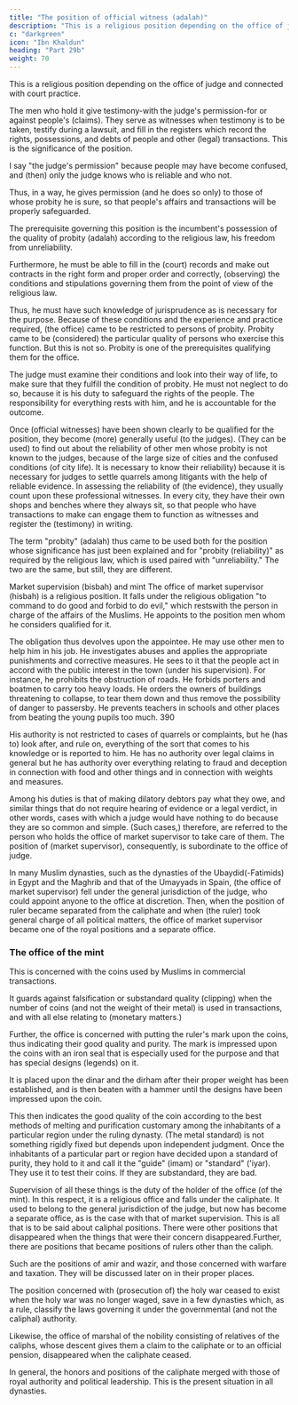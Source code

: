```yaml
---
title: "The position of official witness (adalah)"
description: "This is a religious position depending on the office of judge and connected with court practice"
c: "darkgreen"
icon: "Ibn Khaldun"
heading: "Part 29b"
weight: 70
---
```



This is a religious position depending on the office of judge and connected with court practice. 

The men who hold it give testimony-with the judge's permission-for or against people's (claims). They serve as witnesses when testimony is to be taken, testify during a lawsuit, and fill in the registers which record the rights, possessions, and debts of people and other (legal) transactions. This is the significance of the position.

I say "the judge's permission" because people may have become confused, and (then) only the judge knows who is reliable and who not.

Thus, in a way, he gives permission (and he does so only) to those of whose probity
he is sure, so that people's affairs and transactions will be properly safeguarded.

The prerequisite governing this position is the incumbent's possession of the quality of probity (adalah) according to the religious law, his freedom from unreliability. 

Furthermore, he must be able to fill in the (court) records and make
out contracts in the right form and proper order and correctly, (observing) the conditions and stipulations governing them from the point of view of the religious law. 

Thus, he must have such knowledge of jurisprudence as is necessary for the purpose. Because of these conditions and the experience and practice required, (the office) came to be restricted to persons of probity. Probity came to be (considered)
the particular quality of persons who exercise this function. But this is not so.
Probity is one of the prerequisites qualifying them for the office.

The judge must examine their conditions and look into their way of life, to make sure that they fulfill the condition of probity. He must not neglect to do so, because it is his duty to safeguard the rights of the people. The responsibility for
everything rests with him, and he is accountable for the outcome.

Once (official witnesses) have been shown clearly to be qualified for the position, they become (more) generally useful (to the judges). (They can be used) to find out about the reliability of other men whose probity is not known to the judges,
because of the large size of cities and the confused conditions (of city life). It is necessary to know their reliability) because it is necessary for judges to settle quarrels among litigants with the help of reliable evidence. In assessing the reliability of (the evidence), they usually count upon these professional witnesses. In every city, they have their own shops and benches where they always sit, so that people who have transactions to make can engage them to function as witnesses and register the (testimony) in writing.

The term "probity" (adalah) thus came to be used both for the position
whose significance has just been explained and for "probity (reliability)" as required
by the religious law, which is used paired with "unreliability." The two are the same,
but still, they are different. 

Market supervision (bisbah) and mint The office of market supervisor (hisbah) is a religious position. It falls under the religious obligation "to command to do good and forbid to do evil," which restswith the person in charge of the affairs of the Muslims. He appoints to the position men whom he considers qualified for it. 

The obligation thus devolves upon the appointee. He may use other men to help him in his job. He investigates abuses and
applies the appropriate punishments and corrective measures. He sees to it that the
people act in accord with the public interest in the town (under his supervision). For
instance, he prohibits the obstruction of roads. He forbids porters and boatmen to
carry too heavy loads. He orders the owners of buildings threatening to collapse, to
tear them down and thus remove the possibility of danger to passersby. He prevents
teachers in schools and other places from beating the young pupils too much. 390 

His authority is not restricted to cases of quarrels or complaints, but he (has to) look after, and rule on, everything of the sort that comes to his knowledge or is reported to him. He has no authority over legal claims in general but he has authority over everything relating to fraud and deception in connection with food and other things and in connection with weights and measures. 

Among his duties is that of making dilatory debtors pay what they owe, and similar things that do not require hearing of evidence or a legal verdict, in other words, cases with which a judge would have nothing to do because they are so common and simple. (Such cases,) therefore, are referred to the person who holds the office of market supervisor to take care of them.
The position of (market supervisor), consequently, is subordinate to the office of judge. 

In many Muslim dynasties, such as the dynasties of the Ubaydid(-Fatimids) in Egypt and the Maghrib and that of the Umayyads in Spain, (the office of market supervisor) fell under the general jurisdiction of the judge, who could appoint anyone to the office at discretion. Then, when the position of ruler became separated from the caliphate and when (the ruler) took general charge of all political matters, the office of market supervisor became one of the royal positions and a
separate office.


### The office of the mint 

This is concerned with the coins used by Muslims in commercial transactions. 

It guards against falsification or substandard quality (clipping) when the number of coins (and not the weight of their metal) is used in transactions, and with all else relating to (monetary matters.) 

Further, the office is concerned with putting the ruler's mark upon the coins, thus indicating their good quality and purity. The mark is impressed upon the coins with an iron seal that is especially used for the purpose and that has special designs
(legends) on it. 

It is placed upon the dinar and the dirham after their proper weight has been established, and is then beaten with a hammer until the designs have been impressed upon the coin. 

This then indicates the good quality of the coin according to the best methods of melting and purification customary among the inhabitants of a particular region under the ruling dynasty. (The metal standard) is not something
rigidly fixed but depends upon independent judgment. Once the inhabitants of a
particular part or region have decided upon a standard of purity, they hold to it and
call it the "guide" (imam) or "standard" ('iyar). They use it to test their coins. If they
are substandard, they are bad.

Supervision of all these things is the duty of the holder of the office (of the
mint). In this respect, it is a religious office and falls under the caliphate. It used to
belong to the general jurisdiction of the judge, but now has become a separate
office, as is the case with that of market supervision.
This is all that is to be said about caliphal positions. There were other
positions that disappeared when the things that were their concern disappeared.Further, there are positions that became positions of rulers other than the caliph.

Such are the positions of amir and wazir, and those concerned with warfare and taxation. They will be discussed later on in their proper places. 

The position concerned with (prosecution of) the holy war ceased to exist when the holy war was no longer waged, save in a few dynasties which, as a rule, classify the laws governing it under the governmental (and not the caliphal)
authority. 

Likewise, the office of marshal of the nobility consisting of relatives of the caliphs, whose descent gives them a claim to the caliphate or to an official pension, disappeared when the caliphate ceased.

In general, the honors and positions of the caliphate merged with those of royal authority and political leadership. This is the present situation in all dynasties.


